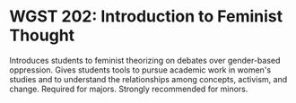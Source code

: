 # WGST 202: Introduction to Feminist Thought

Introduces students to feminist theorizing on debates over gender-based oppression. Gives students tools to pursue academic work in women's studies and to understand the relationships among concepts, activism, and change. Required for majors. Strongly recommended for minors.